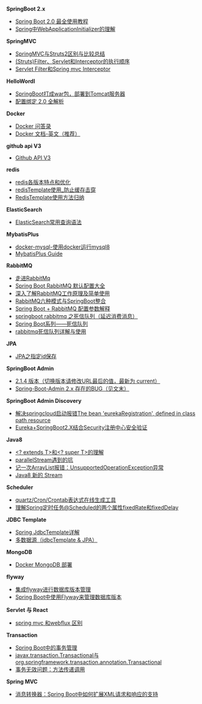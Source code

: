 **SpringBoot 2.x**

- [Spring Boot 2.0 最全使用教程](https://github.com/ityouknow/spring-boot-leaning)
- [Spring中WebApplicationInitializer的理解](https://blog.csdn.net/zq17865815296/article/details/79464403)

**SpringMVC**

- [SpringMVC与Struts2区别与比较总结](https://blog.csdn.net/jishuizhipan/article/details/79385190)
- [(Struts)Filter、Servlet和Interceptor的执行顺序](https://blog.csdn.net/tanga842428/article/details/52175683)
- [Servlet Filter和Spring mvc Interceptor](https://www.jianshu.com/p/685c65ed6944)

**HelloWordl**

- [SpringBoot打成war包，部署到Tomcat服务器](https://www.jianshu.com/p/e4a9ac255be3)
- [配置绑定 2.0 全解析](http://blog.didispace.com/Spring-Boot-2-0-feature-1-relaxed-binding-2/)

**Docker**

- [Docker 问答录](https://blog.lab99.org/post/docker-2016-07-14-faq.html)
- [Docker 文档-英文（推荐）](https://docs.docker.com/)

**github api V3**

- [Github API V3](https://developer.github.com/v3/)

**redis**

- [redis各版本特点和优化](https://blog.csdn.net/cangqiong_xiamen/article/details/95201845)
- [redisTemplate使用_防止缓存击穿](https://www.jianshu.com/p/380bf4d366c2)
- [RedisTemplate使用方法归纳](https://www.jianshu.com/p/0fa4c100e9a9)


**ElasticSearch**

- [ElasticSearch常用查询语法](https://blog.csdn.net/qwqw3333333/article/details/78255996)

**MybatisPlus**

- [docker-mysql-使用docker运行mysql8](https://www.cnblogs.com/wenbronk/p/9235436.html)
- [MybatisPlus Guide](https://mp.baomidou.com/guide/)

**RabbitMQ**

- [走进RabbitMq](https://www.jianshu.com/p/a5f7fce67803)
- [Spring Boot RabbitMQ 默认配置大全](https://www.cnblogs.com/1x11/p/10919687.html)
- [深入了解RabbitMQ工作原理及简单使用](https://www.cnblogs.com/vipstone/p/9275256.html)
- [RabbitMQ六种模式与SpringBoot整合](https://www.cnblogs.com/itplay/p/10647335.html)
- [Spring Boot + RabbitMQ 配置参数解释](https://www.cnblogs.com/qts-hope/p/11242559.html)
- [springboot rabbitmq 之死信队列（延迟消费消息）](https://my.oschina.net/10000000000/blog/1626278)
- [Spring Boot系列——死信队列](https://www.jianshu.com/p/9362d12032e7)
- [rabbitmq死信队列详解与使用](https://blog.csdn.net/zhangcongyi420/article/details/100126666)


**JPA**

- [JPA之指定id保存](https://www.cnblogs.com/yihuihui/p/11901024.html)

**SpringBoot Admin**

- [2.1.4 版本（切换版本请修改URL最后的值，最新为 current）](https://codecentric.github.io/spring-boot-admin/2.1.4)
- [Spring-Boot-Admin 2.x 存在的BUG（见文末）](https://blog.csdn.net/lv4961382/article/details/85129144)

**SpringBoot Admin Discovery**

- [解决springcloud启动报错The bean 'eurekaRegistration', defined in class path resource](https://blog.csdn.net/yjt520557/article/details/91408635)
- [Eureka+SpringBoot2.X结合Security注册中心安全验证](https://www.cnblogs.com/arebirth/p/eurekaservicegistrysafesercurity.html)

**Java8**

- [<? extends T>和<? super T>的理解](https://www.cnblogs.com/lixuwu/p/8482353.html#_label1)
- [parallelStream遇到的坑](https://www.jianshu.com/p/1437f9199b99)
- [记一次ArrayList报错：UnsupportedOperationException异常](https://blog.csdn.net/A_Runner/article/details/89702774)
- [Java8 新的 Stream](https://www.rexlin600.com/2018/01/02/003%20Java/001%20JAVA%E5%9F%BA%E7%A1%80/002%20Java8%E6%96%B0Stream/)

**Scheduler**

- [quartz/Cron/Crontab表达式在线生成工具](http://www.bejson.com/othertools/cron/)
- [理解Spring定时任务@Scheduled的两个属性fixedRate和fixedDelay](https://blog.csdn.net/czx2018/article/details/83501945)

**JDBC Template**

- [Spring JdbcTemplate详解](https://www.cnblogs.com/caoyc/p/5630622.html)
- [多数据源（jdbcTemplate & JPA）](http://blog.didispace.com/springbootmultidatasource/)

**MongoDB**

- [Docker MongoDB 部署](https://www.jianshu.com/p/6fdb2bcb4b43)

**flyway**

- [集成flyway进行数据库版本管理](https://blog.csdn.net/cowbin2012/article/details/90764495)
- [Spring Boot中使用Flyway来管理数据库版本](http://blog.didispace.com/spring-boot-flyway-db-version/)

**Servlet 与 React**

- [spring mvc 和webflux 区别](https://blog.csdn.net/John_desheng/article/details/103008565)

**Transaction**

- [Spring Boot中的事务管理](http://blog.didispace.com/springboottransactional/)
- [javax.transaction.Transactional与org.springframework.transaction.annotation.Transactional](http://osask.cn/front/ask/view/56445)
- [事务无效问题：方法传递调用](https://www.jianshu.com/p/00758c77bf60)

**Spring MVC**

- [消息转换器：Spring Boot中如何扩展XML请求和响应的支持](http://blog.didispace.com/spring-boot-xml-httpmessageconverter/)

